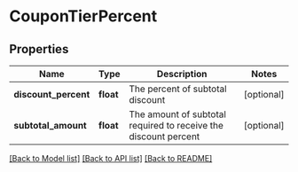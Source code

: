 # CouponTierPercent

## Properties
Name | Type | Description | Notes
------------ | ------------- | ------------- | -------------
**discount_percent** | **float** | The percent of subtotal discount | [optional] 
**subtotal_amount** | **float** | The amount of subtotal required to receive the discount percent | [optional] 

[[Back to Model list]](../README.md#documentation-for-models) [[Back to API list]](../README.md#documentation-for-api-endpoints) [[Back to README]](../README.md)


